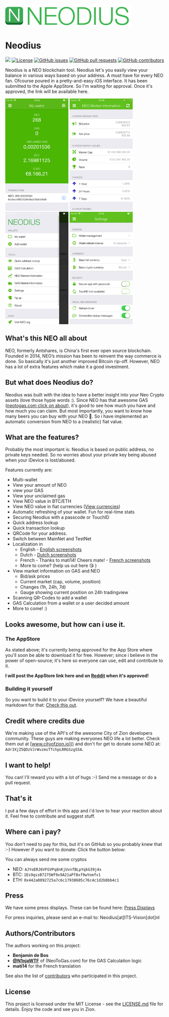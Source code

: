 <img src="Artwork/Logos/PNGs/Logo-Github.png" width="400" alt="Wallet view">


# Neodius
![](https://img.shields.io/badge/Updated-September%2019,%202017-lightgrey.svg)
[![License](http://img.shields.io/badge/license-MIT-green.svg?style=flat)](LICENSE)
[![GitHub issues](https://img.shields.io/github/issues/ITSVision/Neodius.svg)](https://github.com/ITSVision/Neodius/issues/)
[![GitHub pull requests](https://img.shields.io/github/issues-pr/ITSVision/Neodius.svg)](https://github.com/ITSVision/Neodius/pulls/)
[![GitHub contributors](https://img.shields.io/github/contributors/ITSVision/Neodius.svg)](https://github.com/ITSVision/Neodius/contributors/)

Neodius is a NEO blockchain tool. Neodius let's you easily view your balance in various ways based on your address. A must have for every NEO fan. Ofcourse poured in a pretty-and-easy iOS interface. It has been submitted to the Apple AppStore. So I'm waiting for approval. Once it's approved, the link will be available here.

<img src="Artwork/Screenshots/English/iPhone/screen-wallet.png" width="200" alt="Wallet view"> <img src="Artwork/Screenshots/English/iPhone/screen-neo-market-info.png" width="200" alt="Market view"> <img src="Artwork/Screenshots/English/iPhone/screen-menu.png" width="200" alt="Menu view"> <img src="Artwork/Screenshots/English/iPhone/screen-settings.png" width="200" alt="Settings view"> 

## What's this NEO all about
NEO, formerly Antshares, is China's first ever open source blockchain. Founded in 2014, NEO’s mission has been to reinvent the way commerce is done. So basically it's just another improved Bitcoin rip-off. However, NEO has a lot of extra features which make it a good investment.

## But what does Neodius do?
Neodius was built with the idea to have a better insight into your Neo Crypto assets (love those hypie words :). Since NEO has that awesome GAS ([neotogas.com click on about](https://neotogas.com)), it's good to see how much you have and how much you can claim. But most importantly, you want to know how many beers you can buy with your NEO :beer:. So i have implemented an automatic conversion from NEO to a (realistic) fiat value.

## What are the features?
Probably the most important is:
Neodius is based on public address, no private keys needed. So no worries about your private key being abused when your iDevice is lost/abused.

Features currently are:
* Multi-wallet
* View your amount of NEO
* view your GAS
* View your unclaimed gas
* View NEO value in BTC/ETH
* View NEO value in fiat currencies ([View currencies](https://github.com/ITSVision/Neodius/blob/master/Neodius/Supporting%20Files/SettingCache/fiatCurrencies.json))
* Automatic refreshing of your wallet. Fun for real-time stats
* Securing Neodius with a passcode or TouchID
* Quick address lookup
* Quick transaction lookup
* QRCode for your address.
* Switch between MainNet and TestNet
* Localization in
	* English - [English screenshots](https://github.com/ITSVision/Neodius/blob/master/Artwork/Screenshots/English/iPhone/english-screenshots.md)
	* Dutch - [Dutch screenshots](https://github.com/ITSVision/Neodius/blob/master/Artwork/Screenshots/Dutch/iPhone/dutch-screenshots.md)
	* French - Thanks to mati14! Cheers mate! - [French screenshots](https://github.com/ITSVision/Neodius/blob/master/Artwork/Screenshots/French/iPhone/french-screenshots.md)
	* More to come? (help us out here :kissing_heart: )
* View market information on GAS and NEO
	* Bid/ask prices
	* Current market (cap, volume, position)
	* Changes (1h, 24h, 7d)
	* Gauge showing current position on 24h tradingview
* Scanning QR-Codes to add a wallet
* GAS Calculation from a wallet or a user decided amount
* More to come! :)

## Looks awesome, but how can i use it.
### The AppStore
As stated above; it's currently being approved for the App Store where you'll soon be able to download it for free. However; since i believe in the power of open-source; it's here so everyone can use, edit and contribute to it.

**I will post the AppStore link here and on [Reddit](https://www.reddit.com/r/NEO/) when it's approved!**

### Building it yourself
So you want to build it to your iDevice yourself? We have a beautiful markdown for that: [Check this out](BUILD.md).

## Credit where credits due
We're making use of the API's of the awesome City of Zion developers community. These guys are making everyones NEO life a lot better. Check them out at [www.cityofzion.io]() and don't for get to donate some NEO at: `Adr3XjZ5QDzVJrWvzmsTTchpLRRGSzgS5A`.

## I want to help!
You can! I'll reward you with a lot of hugs :-) Send me a message or do a pull request.

## That's it
I put a few days of effort in this app and i'd love to hear your reaction about it. Feel free to contribute and suggest stuff.

## Where can i pay?
You don't need to pay for this, but it's on GitHub so you probably knew that :-)  However if you want to donate: Click the button below:

You can always send me some cryptos

* NEO: `AJYoERJ6VFGVPq8nKjUvnfBLpYqkG39j4x`
* BTC: `1Es9qssB7275Wf9x9A21aPf8xf9wYomfv1`
* ETH: `0x442a0092725a7c6c17938605c76c4c1d2b8bb4c1`

## Press
We have some press displays. These can be found here: [Press Displays](https://github.com/ITSVision/Neodius/blob/master/Artwork/Press%20Displays/press-displays.md)

For press inquiries, please send an e-mail to: Neodius[at]ITS-Vision[dot]nl

## Authors/Contributors
The authors working on this project:

* **Benjamin de Bos**
* **[@N1njaWTF](http://twitter.com/N1njaWTF)** of (NeoToGas.com) for the GAS Calculation logic
* **mati14** for the French translation

See also the list of [contributors](contributors) who participated in this project.

## License

This project is licensed under the MIT License - see the [LICENSE.md](LICENSE.md) file for details. Enjoy the code and see you in Zion.
